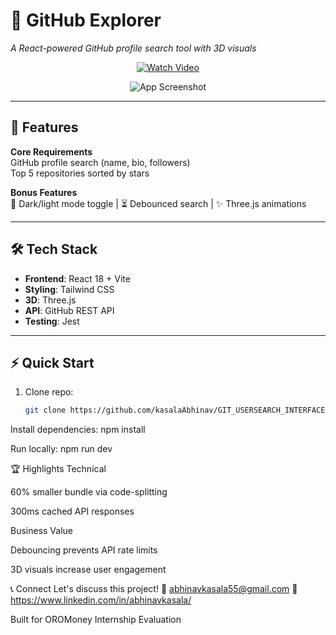 # 🌟 GitHub Explorer  
*A React-powered GitHub profile search tool with 3D visuals*  

<div align="center">
   
<a href="https://drive.google.com/file/d/1sPjW-C2XGDF9HAdimCcq7I96vIO8dt3W/preview" target="_blank">
  <img src="https://img.shields.io/badge/▶_Watch_on_Drive-4285F4?style=for-the-badge&logo=google-drive" alt="Watch Video">
</a>

![App Screenshot](https://drive.google.com/uc?export=view&id=1XWdU6-w3JfOLLY99IYDb06qYxK_5Fw32)

</div>

---

## 🚀 Features  
**Core Requirements**  
GitHub profile search (name, bio, followers)  
 Top 5 repositories sorted by stars  


**Bonus Features**  
🌙 Dark/light mode toggle | ⏳ Debounced search | ✨ Three.js animations  

---

## 🛠 Tech Stack  
- **Frontend**: React 18 + Vite  
- **Styling**: Tailwind CSS  
- **3D**: Three.js  
- **API**: GitHub REST API  
- **Testing**: Jest  

---

## ⚡ Quick Start  
1. Clone repo:  
   ```bash 
   git clone https://github.com/kasalaAbhinav/GIT_USERSEARCH_INTERFACE

Install dependencies:
npm install

Run locally:
npm run dev

🏆 Highlights
Technical

60% smaller bundle via code-splitting

300ms cached API responses

Business Value

Debouncing prevents API rate limits

3D visuals increase user engagement

📞 Connect
Let's discuss this project!
📧 abhinavkasala55@gmail.com
🔗 https://www.linkedin.com/in/abhinavkasala/

Built for OROMoney Internship Evaluation
